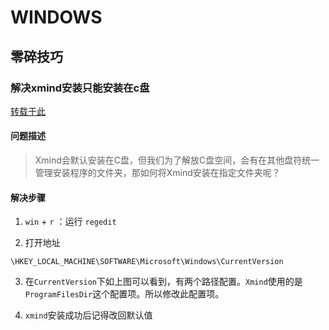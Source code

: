 # WINDOWS

## 零碎技巧

### 解决xmind安装只能安装在c盘
[转载于此](https://blog.csdn.net/cc920095705/article/details/109111783)

#### 问题描述

> Xmind会默认安装在C盘，但我们为了解放C盘空间，会有在其他盘符统一管理安装程序的文件夹，那如何将Xmind安装在指定文件夹呢？

#### 解决步骤

1. `win` + `r` ：运行 `regedit`

2.  打开地址

`\HKEY_LOCAL_MACHINE\SOFTWARE\Microsoft\Windows\CurrentVersion`

3. 在`CurrentVersion`下如上图可以看到，有两个路径配置。`Xmind`使用的是`ProgramFilesDir`这个配置项。所以修改此配置项。

4. `xmind`安装成功后记得改回默认值
